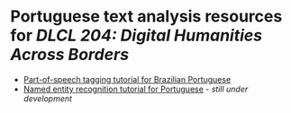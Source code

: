 # Portuguese text analysis resources for *DLCL 204: Digital Humanities Across Borders*

* [Part-of-speech tagging tutorial for Brazilian Portuguese](pos_portuguese.md)
* [Named entity recognition tutorial for Portuguese](ner_portuguese.md) - *still under development*
